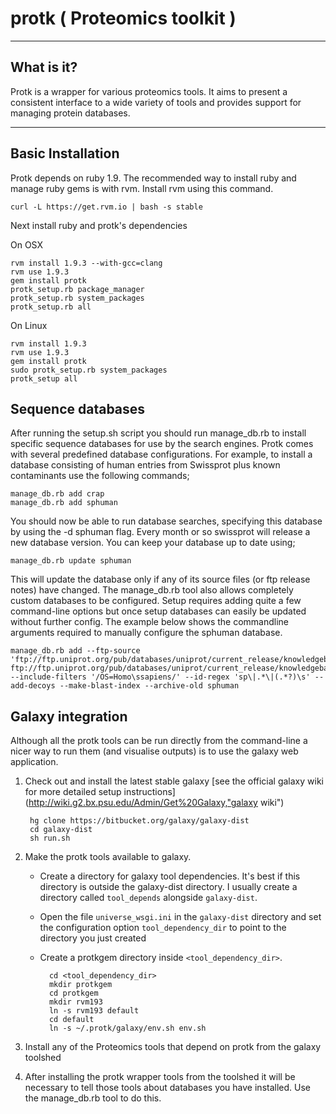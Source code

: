 # protk ( Proteomics toolkit )


***
## What is it?

Protk is a wrapper for various proteomics tools. It aims to present a consistent interface to a wide variety of tools and provides support for managing protein databases. 

***



## Basic Installation
 
Protk depends on ruby 1.9.  The recommended way to install ruby and manage ruby gems is with rvm. Install rvm using this command.
    
    curl -L https://get.rvm.io | bash -s stable

Next install ruby and protk's dependencies

On OSX

    rvm install 1.9.3 --with-gcc=clang
    rvm use 1.9.3
    gem install protk
    protk_setup.rb package_manager
    protk_setup.rb system_packages
    protk_setup.rb all

On Linux
    
    rvm install 1.9.3
    rvm use 1.9.3
    gem install protk
    sudo protk_setup.rb system_packages
    protk_setup all


## Sequence databases

After running the setup.sh script you should run manage_db.rb to install specific sequence databases for use by the search engines. Protk comes with several predefined database configurations. For example, to install a database consisting of human entries from Swissprot plus known contaminants use the following commands;

    manage_db.rb add crap
    manage_db.rb add sphuman

You should now be able to run database searches, specifying this database by using the -d sphuman flag.  Every month or so swissprot will release a new database version. You can keep your database up to date using;

    manage_db.rb update sphuman

This will update the database only if any of its source files (or ftp release notes) have changed. The manage_db.rb tool also allows completely custom databases to be configured. Setup requires adding quite a few command-line options but once setup databases can easily be updated without further config. The example below shows the commandline arguments required to manually configure the sphuman database.

    manage_db.rb add --ftp-source 'ftp://ftp.uniprot.org/pub/databases/uniprot/current_release/knowledgebase/complete/uniprot_sprot.fasta.gz ftp://ftp.uniprot.org/pub/databases/uniprot/current_release/knowledgebase/complete/reldate.txt' --include-filters '/OS=Homo\ssapiens/' --id-regex 'sp\|.*\|(.*?)\s' --add-decoys --make-blast-index --archive-old sphuman


## Galaxy integration

Although all the protk tools can be run directly from the command-line a nicer way to run them (and visualise outputs) is to use the galaxy web application.

1. Check out and install the latest stable galaxy [see the official galaxy wiki for more detailed setup instructions](http://wiki.g2.bx.psu.edu/Admin/Get%20Galaxy,"galaxy wiki")

        hg clone https://bitbucket.org/galaxy/galaxy-dist 
		cd galaxy-dist
		sh run.sh

2. Make the protk tools available to galaxy. 
    - Create a directory for galaxy tool dependencies. It's best if this directory is outside the galaxy-dist directory. I usually create a directory called `tool_depends` alongside `galaxy-dist`.
    - Open the file `universe_wsgi.ini` in the `galaxy-dist` directory and set the configuration option `tool_dependency_dir` to point to the directory you just created
    - Create a protkgem directory inside `<tool_dependency_dir>`. 

            cd <tool_dependency_dir>
            mkdir protkgem
			cd protkgem
            mkdir rvm193
            ln -s rvm193 default
            cd default
            ln -s ~/.protk/galaxy/env.sh env.sh

3. Install any of the Proteomics tools that depend on protk from the galaxy toolshed

4. After installing the protk wrapper tools from the toolshed it will be necessary to tell those tools about databases you have installed. Use the manage_db.rb tool to do this. 



